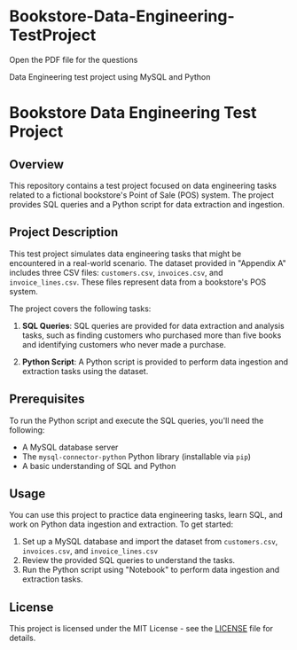 # Bookstore-Data-Engineering-TestProject

Open the PDF file for the questions

Data Engineering test project using MySQL and Python

# Bookstore Data Engineering Test Project

## Overview

This repository contains a test project focused on data engineering tasks related to a fictional bookstore's Point of Sale (POS) system. The project provides SQL queries and a Python script for data extraction and ingestion.

## Project Description

This test project simulates data engineering tasks that might be encountered in a real-world scenario. The dataset provided in "Appendix A" includes three CSV files: `customers.csv`, `invoices.csv`, and `invoice_lines.csv`. These files represent data from a bookstore's POS system.

The project covers the following tasks:

1. **SQL Queries**: SQL queries are provided for data extraction and analysis tasks, such as finding customers who purchased more than five books and identifying customers who never made a purchase.

2. **Python Script**: A Python script is provided to perform data ingestion and extraction tasks using the dataset.

## Prerequisites

To run the Python script and execute the SQL queries, you'll need the following:

- A MySQL database server
- The `mysql-connector-python` Python library (installable via `pip`)
- A basic understanding of SQL and Python

## Usage

You can use this project to practice data engineering tasks, learn SQL, and work on Python data ingestion and extraction. To get started:

1. Set up a MySQL database and import the dataset from `customers.csv`, `invoices.csv`, and `invoice_lines.csv`
2. Review the provided SQL queries to understand the tasks.
3. Run the Python script using "Notebook" to perform data ingestion and extraction tasks.

## License

This project is licensed under the MIT License - see the [LICENSE](LICENSE) file for details.

